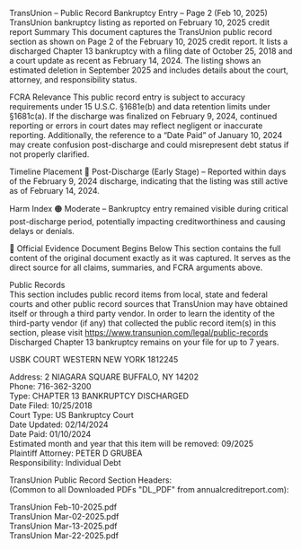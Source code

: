 TransUnion – Public Record Bankruptcy Entry – Page 2 (Feb 10, 2025)
TransUnion bankruptcy listing as reported on February 10, 2025 credit report
Summary
This document captures the TransUnion public record section as shown on Page 2 of the February 10, 2025 credit report. It lists a discharged Chapter 13 bankruptcy with a filing date of October 25, 2018 and a court update as recent as February 14, 2024. The listing shows an estimated deletion in September 2025 and includes details about the court, attorney, and responsibility status.

FCRA Relevance
This public record entry is subject to accuracy requirements under 15 U.S.C. §1681e(b) and data retention limits under §1681c(a). If the discharge was finalized on February 9, 2024, continued reporting or errors in court dates may reflect negligent or inaccurate reporting. Additionally, the reference to a “Date Paid” of January 10, 2024 may create confusion post-discharge and could misrepresent debt status if not properly clarified.

Timeline Placement
🔴 Post-Discharge (Early Stage) – Reported within days of the February 9, 2024 discharge, indicating that the listing was still active as of February 14, 2024.

Harm Index
🟠 Moderate – Bankruptcy entry remained visible during critical post-discharge period, potentially impacting creditworthiness and causing delays or denials.

📄 Official Evidence Document Begins Below
This section contains the full content of the original document exactly as it was captured. It serves as the direct source for all claims, summaries, and FCRA arguments above.

Public Records  
This section includes public record items from local, state and federal courts and other public record sources that TransUnion may have obtained itself or through a third party vendor. In order to learn the identity of the third-party vendor (if any) that collected the public record item(s) in this section, please visit https://www.transunion.com/legal/public-records  Discharged Chapter 13 bankruptcy remains on your file for up to 7 years.

USBK COURT WESTERN NEW YORK 1812245

Address: 2 NIAGARA SQUARE BUFFALO, NY 14202  
Phone: 716-362-3200  
Type: CHAPTER 13 BANKRUPTCY DISCHARGED  
Date Filed: 10/25/2018  
Court Type: US Bankruptcy Court  
Date Updated: 02/14/2024  
Date Paid: 01/10/2024  
Estimated month and year that this item will be removed: 09/2025  
Plaintiff Attorney: PETER D GRUBEA  
Responsibility: Individual Debt

TransUnion Public Record Section Headers:  
(Common to all Downloaded PDFs "DL_PDF" from annualcreditreport.com):

TransUnion Feb-10-2025.pdf  
TransUnion Mar-02-2025.pdf  
TransUnion Mar-13-2025.pdf  
TransUnion Mar-22-2025.pdf
